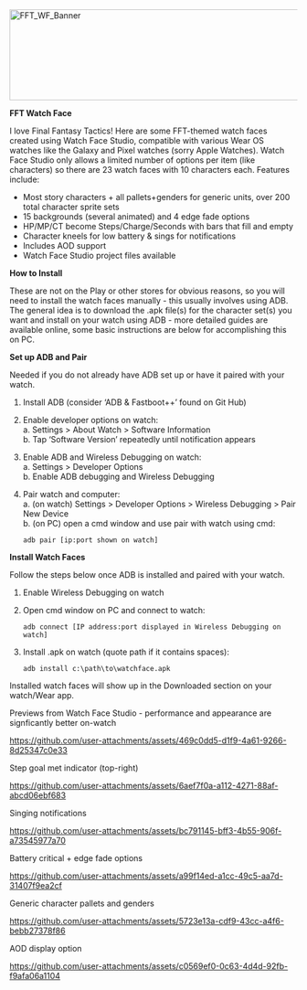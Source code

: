 
<img width="762" height="159" alt="FFT_WF_Banner" src="https://github.com/user-attachments/assets/b7ee64cc-2064-4c07-bcdc-36f09b913f2b" />

**FFT Watch Face**

I love Final Fantasy Tactics! Here are some FFT-themed watch faces created using Watch Face Studio, compatible with various Wear OS watches like the Galaxy and Pixel watches (sorry Apple Watches).  Watch Face Studio only allows a limited number of options per item (like characters) so there are 23 watch faces with 10 characters each.  Features include:

-	Most story characters + all pallets+genders for generic units, over 200 total character sprite sets
-	15 backgrounds (several animated) and 4 edge fade options
-	HP/MP/CT become Steps/Charge/Seconds with bars that fill and empty
-	Character kneels for low battery & sings for notifications
-	Includes AOD support 
-	Watch Face Studio project files available


**How to Install**

These are not on the Play or other stores for obvious reasons, so you will need to install the watch faces manually - this usually involves using ADB.  The general idea is to download the .apk file(s) for the character set(s) you want and install on your watch using ADB - more detailed guides are available online, some basic instructions are below for accomplishing this on PC.   


**Set up ADB and Pair**

Needed if you do not already have ADB set up or have it paired with your watch. 

1.	Install ADB (consider ‘ADB & Fastboot++’ found on Git Hub)
2.	Enable developer options on watch:<br>
    a.	Settings > About Watch > Software Information<br>
  	b.	Tap ‘Software Version’ repeatedly until notification appears
4.	Enable ADB and Wireless Debugging on watch:<br>
    a.	Settings > Developer Options<br>
    b.	Enable ADB debugging and Wireless Debugging
6.	Pair watch and computer:<br>
    a.	(on watch) Settings > Developer Options > Wireless Debugging > Pair New Device<br>
    b.	(on PC) open a cmd window and use pair with watch using cmd:
    
        adb pair [ip:port shown on watch]


**Install Watch Faces**

Follow the steps below once ADB is installed and paired with your watch.

1.	Enable Wireless Debugging on watch
2.	Open cmd window on PC and connect to watch:
   
        adb connect [IP address:port displayed in Wireless Debugging on watch]
4.	Install .apk on watch (quote path if it contains spaces):
   
        adb install c:\path\to\watchface.apk


Installed watch faces will show up in the Downloaded section on your watch/Wear app.


Previews from Watch Face Studio - performance and appearance are signficantly better on-watch 

https://github.com/user-attachments/assets/469c0dd5-d1f9-4a61-9266-8d25347c0e33


Step goal met indicator (top-right)

https://github.com/user-attachments/assets/6aef7f0a-a112-4271-88af-abcd06ebf683


Singing notifications

https://github.com/user-attachments/assets/bc791145-bff3-4b55-906f-a73545977a70


Battery critical + edge fade options

https://github.com/user-attachments/assets/a99f14ed-a1cc-49c5-aa7d-31407f9ea2cf


Generic character pallets and genders

https://github.com/user-attachments/assets/5723e13a-cdf9-43cc-a4f6-bebb27378f86


AOD display option

https://github.com/user-attachments/assets/c0569ef0-0c63-4d4d-92fb-f9afa06a1104

